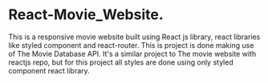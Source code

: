 # React-Movie_Website.
This is a responsive movie website built using React js library, react libraries like styled component and react-router. 
This is project is done making use of The Movie Database API.
It's a similar project to The movie website with reactjs repo, but for this project all styles are done using only styled component react library.
